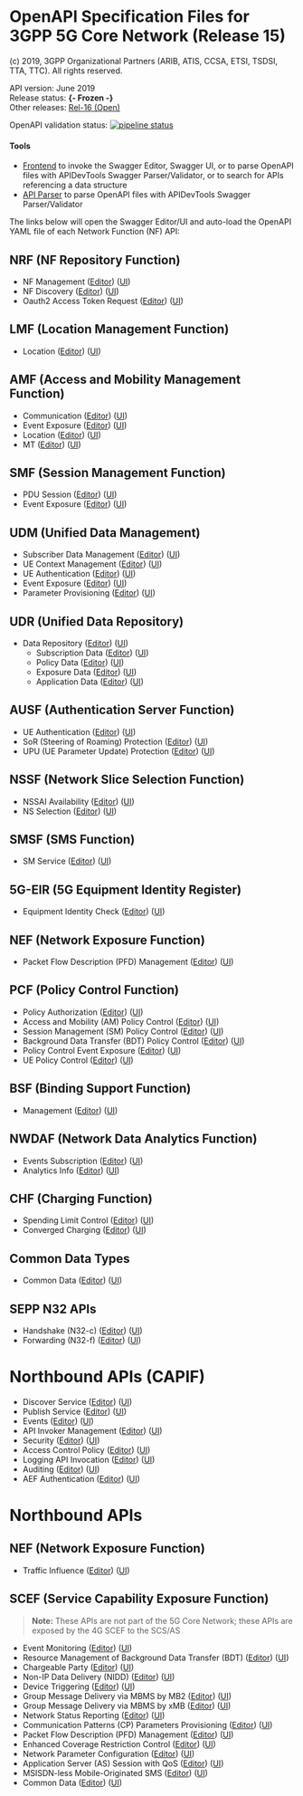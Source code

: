 # OpenAPI Specification Files for 3GPP 5G Core Network (Release 15)

(c) 2019, 3GPP Organizational Partners (ARIB, ATIS, CCSA, ETSI, TSDSI, TTA, TTC). All rights reserved.

API version: June 2019  
Release status: **{- Frozen -}**  
Other releases: [Rel-16 (Open)](https://forge.etsi.org/gitlab/3GPP/openapis-playground/tree/master)


OpenAPI validation status:
[![pipeline status](https://forge.etsi.org/gitlab/3GPP/openapis-playground/badges/REL-15/pipeline.svg)](https://forge.etsi.org/gitlab/3GPP/openapis-playground/commits/REL-15)

#### Tools
* <a href="https://forge.etsi.org/swagger/tools/GitlabOpenAPIFrontend.htm" target="_blank">Frontend</a> to invoke the Swagger Editor, Swagger UI, or to parse OpenAPI files with APIDevTools Swagger Parser/Validator, or to search for APIs referencing a data structure
* <a href="https://forge.etsi.org/swagger/tools/parser.html" target="_blank">API Parser</a> to parse OpenAPI files with APIDevTools Swagger Parser/Validator


The links below will open the Swagger Editor/UI and auto-load the OpenAPI YAML file of each Network Function (NF) API:


<!-- APIs -->
## NRF (NF Repository Function)
* NF Management
([Editor](https://forge.etsi.org/swagger/tools/loader.html?yaml=TS29510_Nnrf_NFManagement.yaml))
([UI](https://forge.etsi.org/swagger/tools/loader.html?action=ui&yaml=TS29510_Nnrf_NFManagement.yaml))
* NF Discovery
([Editor](https://forge.etsi.org/swagger/tools/loader.html?yaml=TS29510_Nnrf_NFDiscovery.yaml))
([UI](https://forge.etsi.org/swagger/tools/loader.html?action=ui&yaml=TS29510_Nnrf_NFDiscovery.yaml))
* Oauth2 Access Token Request
([Editor](https://forge.etsi.org/swagger/tools/loader.html?yaml=TS29510_Nnrf_AccessToken.yaml))
([UI](https://forge.etsi.org/swagger/tools/loader.html?action=ui&yaml=TS29510_Nnrf_AccessToken.yaml))

## LMF (Location Management Function)
* Location
([Editor](https://forge.etsi.org/swagger/tools/loader.html?yaml=TS29572_Nlmf_Location.yaml))
([UI](https://forge.etsi.org/swagger/tools/loader.html?action=ui&yaml=TS29572_Nlmf_Location.yaml))

## AMF (Access and Mobility Management Function)
* Communication
([Editor](https://forge.etsi.org/swagger/tools/loader.html?yaml=TS29518_Namf_Communication.yaml))
([UI](https://forge.etsi.org/swagger/tools/loader.html?action=ui&yaml=TS29518_Namf_Communication.yaml))
* Event Exposure
([Editor](https://forge.etsi.org/swagger/tools/loader.html?yaml=TS29518_Namf_EventExposure.yaml))
([UI](https://forge.etsi.org/swagger/tools/loader.html?action=ui&yaml=TS29518_Namf_EventExposure.yaml))
* Location
([Editor](https://forge.etsi.org/swagger/tools/loader.html?yaml=TS29518_Namf_Location.yaml))
([UI](https://forge.etsi.org/swagger/tools/loader.html?action=ui&yaml=TS29518_Namf_Location.yaml))
* MT
([Editor](https://forge.etsi.org/swagger/tools/loader.html?yaml=TS29518_Namf_MT.yaml))
([UI](https://forge.etsi.org/swagger/tools/loader.html?action=ui&yaml=TS29518_Namf_MT.yaml))

## SMF (Session Management Function)
* PDU Session
([Editor](https://forge.etsi.org/swagger/tools/loader.html?yaml=TS29502_Nsmf_PDUSession.yaml))
([UI](https://forge.etsi.org/swagger/tools/loader.html?action=ui&yaml=TS29502_Nsmf_PDUSession.yaml))
* Event Exposure
([Editor](https://forge.etsi.org/swagger/tools/loader.html?yaml=TS29508_Nsmf_EventExposure.yaml))
([UI](https://forge.etsi.org/swagger/tools/loader.html?action=ui&yaml=TS29508_Nsmf_EventExposure.yaml))

## UDM (Unified Data Management)
* Subscriber Data Management
([Editor](https://forge.etsi.org/swagger/tools/loader.html?yaml=TS29503_Nudm_SDM.yaml))
([UI](https://forge.etsi.org/swagger/tools/loader.html?action=ui&yaml=TS29503_Nudm_SDM.yaml))
* UE Context Management
([Editor](https://forge.etsi.org/swagger/tools/loader.html?yaml=TS29503_Nudm_UECM.yaml))
([UI](https://forge.etsi.org/swagger/tools/loader.html?action=ui&yaml=TS29503_Nudm_UECM.yaml))
* UE Authentication
([Editor](https://forge.etsi.org/swagger/tools/loader.html?yaml=TS29503_Nudm_UEAU.yaml))
([UI](https://forge.etsi.org/swagger/tools/loader.html?action=ui&yaml=TS29503_Nudm_UEAU.yaml))
* Event Exposure
([Editor](https://forge.etsi.org/swagger/tools/loader.html?yaml=TS29503_Nudm_EE.yaml))
([UI](https://forge.etsi.org/swagger/tools/loader.html?action=ui&yaml=TS29503_Nudm_EE.yaml))
* Parameter Provisioning
([Editor](https://forge.etsi.org/swagger/tools/loader.html?yaml=TS29503_Nudm_PP.yaml))
([UI](https://forge.etsi.org/swagger/tools/loader.html?action=ui&yaml=TS29503_Nudm_PP.yaml))

## UDR (Unified Data Repository)
* Data Repository
([Editor](https://forge.etsi.org/swagger/tools/loader.html?yaml=TS29504_Nudr_DataRepository.yaml))
([UI](https://forge.etsi.org/swagger/tools/loader.html?action=ui&yaml=TS29504_Nudr_DataRepository.yaml))
  * Subscription Data
    ([Editor](https://forge.etsi.org/swagger/tools/loader.html?yaml=TS29505_Subscription_Data.yaml))
    ([UI](https://forge.etsi.org/swagger/tools/loader.html?action=ui&yaml=TS29505_Subscription_Data.yaml))
  * Policy Data
    ([Editor](https://forge.etsi.org/swagger/tools/loader.html?yaml=TS29519_Policy_Data.yaml))
    ([UI](https://forge.etsi.org/swagger/tools/loader.html?action=ui&yaml=TS29519_Policy_Data.yaml))
  * Exposure Data
    ([Editor](https://forge.etsi.org/swagger/tools/loader.html?yaml=TS29519_Exposure_Data.yaml))
    ([UI](https://forge.etsi.org/swagger/tools/loader.html?action=ui&yaml=TS29519_Exposure_Data.yaml))
  * Application Data
    ([Editor](https://forge.etsi.org/swagger/tools/loader.html?yaml=TS29519_Application_Data.yaml))
    ([UI](https://forge.etsi.org/swagger/tools/loader.html?action=ui&yaml=TS29519_Application_Data.yaml))

## AUSF (Authentication Server Function)
* UE Authentication
([Editor](https://forge.etsi.org/swagger/tools/loader.html?yaml=TS29509_Nausf_UEAuthentication.yaml))
([UI](https://forge.etsi.org/swagger/tools/loader.html?action=ui&yaml=TS29509_Nausf_UEAuthentication.yaml))
* SoR (Steering of Roaming) Protection
([Editor](https://forge.etsi.org/swagger/tools/loader.html?yaml=TS29509_Nausf_SoRProtection.yaml))
([UI](https://forge.etsi.org/swagger/tools/loader.html?action=ui&yaml=TS29509_Nausf_SoRProtection.yaml))
* UPU (UE Parameter Update) Protection
([Editor](https://forge.etsi.org/swagger/tools/loader.html?yaml=TS29509_Nausf_UPUProtection.yaml))
([UI](https://forge.etsi.org/swagger/tools/loader.html?action=ui&yaml=TS29509_Nausf_UPUProtection.yaml))

## NSSF (Network Slice Selection Function)
* NSSAI Availability
([Editor](https://forge.etsi.org/swagger/tools/loader.html?yaml=TS29531_Nnssf_NSSAIAvailability.yaml))
([UI](https://forge.etsi.org/swagger/tools/loader.html?action=ui&yaml=TS29531_Nnssf_NSSAIAvailability.yaml))
* NS Selection
([Editor](https://forge.etsi.org/swagger/tools/loader.html?yaml=TS29531_Nnssf_NSSelection.yaml))
([UI](https://forge.etsi.org/swagger/tools/loader.html?action=ui&yaml=TS29531_Nnssf_NSSelection.yaml))

## SMSF (SMS Function)
* SM Service
([Editor](https://forge.etsi.org/swagger/tools/loader.html?yaml=TS29540_Nsmsf_SMService.yaml))
([UI](https://forge.etsi.org/swagger/tools/loader.html?action=ui&yaml=TS29540_Nsmsf_SMService.yaml))

## 5G-EIR (5G Equipment Identity Register)
* Equipment Identity Check
([Editor](https://forge.etsi.org/swagger/tools/loader.html?yaml=TS29511_N5g-eir_EquipmentIdentityCheck.yaml))
([UI](https://forge.etsi.org/swagger/tools/loader.html?action=ui&yaml=TS29511_N5g-eir_EquipmentIdentityCheck.yaml))

## NEF (Network Exposure Function)
* Packet Flow Description (PFD) Management
([Editor](https://forge.etsi.org/swagger/tools/loader.html?yaml=TS29551_Nnef_PFDmanagement.yaml))
([UI](https://forge.etsi.org/swagger/tools/loader.html?action=ui&yaml=TS29551_Nnef_PFDmanagement.yaml))

## PCF (Policy Control Function)
* Policy Authorization
([Editor](https://forge.etsi.org/swagger/tools/loader.html?yaml=TS29514_Npcf_PolicyAuthorization.yaml))
([UI](https://forge.etsi.org/swagger/tools/loader.html?action=ui&yaml=TS29514_Npcf_PolicyAuthorization.yaml))
* Access and Mobility (AM) Policy Control
([Editor](https://forge.etsi.org/swagger/tools/loader.html?yaml=TS29507_Npcf_AMPolicyControl.yaml))
([UI](https://forge.etsi.org/swagger/tools/loader.html?action=ui&yaml=TS29507_Npcf_AMPolicyControl.yaml))
* Session Management (SM) Policy Control
([Editor](https://forge.etsi.org/swagger/tools/loader.html?yaml=TS29512_Npcf_SMPolicyControl.yaml))
([UI](https://forge.etsi.org/swagger/tools/loader.html?action=ui&yaml=TS29512_Npcf_SMPolicyControl.yaml))
* Background Data Transfer (BDT) Policy Control
([Editor](https://forge.etsi.org/swagger/tools/loader.html?yaml=TS29554_Npcf_BDTPolicyControl.yaml))
([UI](https://forge.etsi.org/swagger/tools/loader.html?action=ui&yaml=TS29554_Npcf_BDTPolicyControl.yaml))
* Policy Control Event Exposure
([Editor](https://forge.etsi.org/swagger/tools/loader.html?yaml=TS29523_Npcf_EventExposure.yaml))
([UI](https://forge.etsi.org/swagger/tools/loader.html?action=ui&yaml=TS29523_Npcf_EventExposure.yaml))
* UE Policy Control
([Editor](https://forge.etsi.org/swagger/tools/loader.html?yaml=TS29525_Npcf_UEPolicyControl.yaml))
([UI](https://forge.etsi.org/swagger/tools/loader.html?action=ui&yaml=TS29525_Npcf_UEPolicyControl.yaml))
## BSF (Binding Support Function)
* Management
([Editor](https://forge.etsi.org/swagger/tools/loader.html?yaml=TS29521_Nbsf_Management.yaml))
([UI](https://forge.etsi.org/swagger/tools/loader.html?action=ui&yaml=TS29521_Nbsf_Management.yaml))
## NWDAF (Network Data Analytics Function)
* Events Subscription
([Editor](https://forge.etsi.org/swagger/tools/loader.html?yaml=TS29520_Nnwdaf_EventsSubscription.yaml))
([UI](https://forge.etsi.org/swagger/tools/loader.html?action=ui&yaml=TS29520_Nnwdaf_EventsSubscription.yaml))
* Analytics Info
([Editor](https://forge.etsi.org/swagger/tools/loader.html?yaml=TS29520_Nnwdaf_AnalyticsInfo.yaml))
([UI](https://forge.etsi.org/swagger/tools/loader.html?action=ui&yaml=TS29520_Nnwdaf_AnalyticsInfo.yaml))
## CHF (Charging Function)
* Spending Limit Control
([Editor](https://forge.etsi.org/swagger/tools/loader.html?yaml=TS29594_Nchf_SpendingLimitControl.yaml))
([UI](https://forge.etsi.org/swagger/tools/loader.html?action=ui&yaml=TS29594_Nchf_SpendingLimitControl.yaml))
* Converged Charging
([Editor](https://forge.etsi.org/swagger/tools/loader.html?yaml=TS32291_Nchf_ConvergedCharging.yaml))
([UI](https://forge.etsi.org/swagger/tools/loader.html?action=ui&yaml=TS32291_Nchf_ConvergedCharging.yaml))
## Common Data Types
* Common Data
([Editor](https://forge.etsi.org/swagger/tools/loader.html?yaml=TS29571_CommonData.yaml))
([UI](https://forge.etsi.org/swagger/tools/loader.html?action=ui&yaml=TS29571_CommonData.yaml))
## SEPP N32 APIs
* Handshake (N32-c)
([Editor](https://forge.etsi.org/swagger/tools/loader.html?yaml=TS29573_N32_Handshake.yaml))
([UI](https://forge.etsi.org/swagger/tools/loader.html?action=ui&yaml=TS29573_N32_Handshake.yaml))
* Forwarding (N32-f)
([Editor](https://forge.etsi.org/swagger/tools/loader.html?yaml=TS29573_JOSEProtectedMessageForwarding.yaml))
([UI](https://forge.etsi.org/swagger/tools/loader.html?action=ui&yaml=TS29573_JOSEProtectedMessageForwarding.yaml))
# Northbound APIs (CAPIF)
* Discover Service
([Editor](https://forge.etsi.org/swagger/tools/loader.html?yaml=TS29222_CAPIF_Discover_Service_API.yaml))
([UI](https://forge.etsi.org/swagger/tools/loader.html?action=ui&yaml=TS29222_CAPIF_Discover_Service_API.yaml))
* Publish Service
([Editor](https://forge.etsi.org/swagger/tools/loader.html?yaml=TS29222_CAPIF_Publish_Service_API.yaml))
([UI](https://forge.etsi.org/swagger/tools/loader.html?action=ui&yaml=TS29222_CAPIF_Publish_Service_API.yaml))
* Events
([Editor](https://forge.etsi.org/swagger/tools/loader.html?yaml=TS29222_CAPIF_Events_API.yaml))
([UI](https://forge.etsi.org/swagger/tools/loader.html?action=ui&yaml=TS29222_CAPIF_Events_API.yaml))
* API Invoker Management
([Editor](https://forge.etsi.org/swagger/tools/loader.html?yaml=TS29222_CAPIF_API_Invoker_Management_API.yaml))
([UI](https://forge.etsi.org/swagger/tools/loader.html?action=ui&yaml=TS29222_CAPIF_API_Invoker_Management_API.yaml))
* Security
([Editor](https://forge.etsi.org/swagger/tools/loader.html?yaml=TS29222_CAPIF_Security_API.yaml))
([UI](https://forge.etsi.org/swagger/tools/loader.html?action=ui&yaml=TS29222_CAPIF_Security_API.yaml))
* Access Control Policy
([Editor](https://forge.etsi.org/swagger/tools/loader.html?yaml=TS29222_CAPIF_Access_Control_Policy_API.yaml))
([UI](https://forge.etsi.org/swagger/tools/loader.html?action=ui&yaml=TS29222_CAPIF_Access_Control_Policy_API.yaml))
* Logging API Invocation
([Editor](https://forge.etsi.org/swagger/tools/loader.html?yaml=TS29222_CAPIF_Logging_API_Invocation_API.yaml))
([UI](https://forge.etsi.org/swagger/tools/loader.html?action=ui&yaml=TS29222_CAPIF_Logging_API_Invocation_API.yaml))
* Auditing
([Editor](https://forge.etsi.org/swagger/tools/loader.html?yaml=TS29222_CAPIF_Auditing_API.yaml))
([UI](https://forge.etsi.org/swagger/tools/loader.html?action=ui&yaml=TS29222_CAPIF_Auditing_API.yaml))
* AEF Authentication
([Editor](https://forge.etsi.org/swagger/tools/loader.html?yaml=TS29222_AEF_Security_API.yaml))
([UI](https://forge.etsi.org/swagger/tools/loader.html?action=ui&yaml=TS29222_AEF_Security_API.yaml))
# Northbound APIs
## NEF (Network Exposure Function)
* Traffic Influence
([Editor](https://forge.etsi.org/swagger/tools/loader.html?yaml=TS29522_TrafficInfluence.yaml))
([UI](https://forge.etsi.org/swagger/tools/loader.html?action=ui&yaml=TS29522_TrafficInfluence.yaml))
## SCEF (Service Capability Exposure Function)
>**Note:**
These APIs are not part of the 5G Core Network; these APIs are exposed by the 4G SCEF to the SCS/AS
* Event Monitoring
([Editor](https://forge.etsi.org/swagger/tools/loader.html?yaml=TS29122_MonitoringEvent.yaml))
([UI](https://forge.etsi.org/swagger/tools/loader.html?action=ui&yaml=TS29122_MonitoringEvent.yaml))
* Resource Management of Background Data Transfer (BDT)
([Editor](https://forge.etsi.org/swagger/tools/loader.html?yaml=TS29122_ResourceManagementOfBdt.yaml))
([UI](https://forge.etsi.org/swagger/tools/loader.html?action=ui&yaml=TS29122_ResourceManagementOfBdt.yaml))
* Chargeable Party
([Editor](https://forge.etsi.org/swagger/tools/loader.html?yaml=TS29122_ChargeableParty.yaml))
([UI](https://forge.etsi.org/swagger/tools/loader.html?action=ui&yaml=TS29122_ChargeableParty.yaml))
* Non-IP Data Delivery (NIDD)
([Editor](https://forge.etsi.org/swagger/tools/loader.html?yaml=TS29122_NIDD.yaml))
([UI](https://forge.etsi.org/swagger/tools/loader.html?action=ui&yaml=TS29122_NIDD.yaml))
* Device Triggering
([Editor](https://forge.etsi.org/swagger/tools/loader.html?yaml=TS29122_DeviceTriggering.yaml))
([UI](https://forge.etsi.org/swagger/tools/loader.html?action=ui&yaml=TS29122_DeviceTriggering.yaml))
* Group Message Delivery via MBMS by MB2
([Editor](https://forge.etsi.org/swagger/tools/loader.html?yaml=TS29122_GMDviaMBMSbyMB2.yaml))
([UI](https://forge.etsi.org/swagger/tools/loader.html?action=ui&yaml=TS29122_GMDviaMBMSbyMB2.yaml))
* Group Message Delivery via MBMS by xMB
([Editor](https://forge.etsi.org/swagger/tools/loader.html?yaml=TS29122_GMDviaMBMSbyxMB.yaml))
([UI](https://forge.etsi.org/swagger/tools/loader.html?action=ui&yaml=TS29122_GMDviaMBMSbyxMB.yaml))
* Network Status Reporting
([Editor](https://forge.etsi.org/swagger/tools/loader.html?yaml=TS29122_ReportingNetworkStatus.yaml))
([UI](https://forge.etsi.org/swagger/tools/loader.html?action=ui&yaml=TS29122_ReportingNetworkStatus.yaml))
* Communication Patterns (CP) Parameters Provisioning
([Editor](https://forge.etsi.org/swagger/tools/loader.html?yaml=TS29122_CpProvisioning.yaml))
([UI](https://forge.etsi.org/swagger/tools/loader.html?action=ui&yaml=TS29122_CpProvisioning.yaml))
* Packet Flow Description (PFD) Management
([Editor](https://forge.etsi.org/swagger/tools/loader.html?yaml=TS29122_PfdManagement.yaml))
([UI](https://forge.etsi.org/swagger/tools/loader.html?action=ui&yaml=TS29122_PfdManagement.yaml))
* Enhanced Coverage Restriction Control
([Editor](https://forge.etsi.org/swagger/tools/loader.html?yaml=TS29122_ECRControl.yaml))
([UI](https://forge.etsi.org/swagger/tools/loader.html?action=ui&yaml=TS29122_ECRControl.yaml))
* Network Parameter Configuration
([Editor](https://forge.etsi.org/swagger/tools/loader.html?yaml=TS29122_NpConfiguration.yaml))
([UI](https://forge.etsi.org/swagger/tools/loader.html?action=ui&yaml=TS29122_NpConfiguration.yaml))
* Application Server (AS) Session with QoS
([Editor](https://forge.etsi.org/swagger/tools/loader.html?yaml=TS29122_AsSessionWithQoS.yaml))
([UI](https://forge.etsi.org/swagger/tools/loader.html?action=ui&yaml=TS29122_AsSessionWithQoS.yaml))
* MSISDN-less Mobile-Originated SMS
([Editor](https://forge.etsi.org/swagger/tools/loader.html?yaml=TS29122_MsisdnLessMoSms.yaml))
([UI](https://forge.etsi.org/swagger/tools/loader.html?action=ui&yaml=TS29122_MsisdnLessMoSms.yaml))
* Common Data
([Editor](https://forge.etsi.org/swagger/tools/loader.html?yaml=TS29122_CommonData.yaml))
([UI](https://forge.etsi.org/swagger/tools/loader.html?action=ui&yaml=TS29122_CommonData.yaml))

